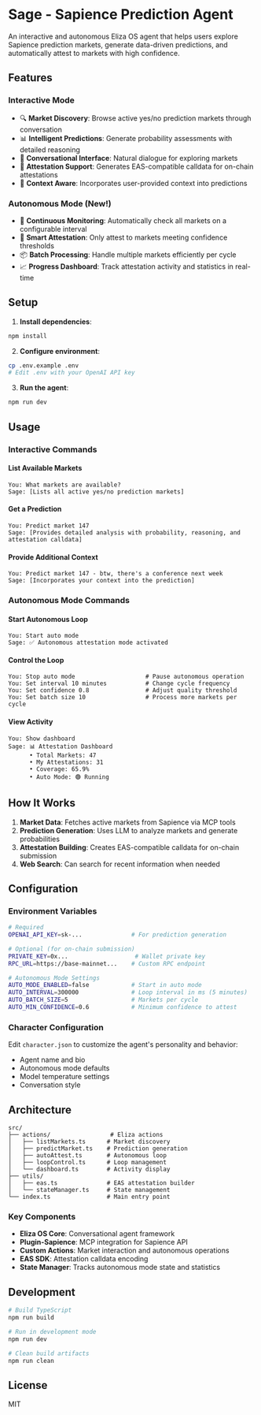 # Sage - Sapience Prediction Agent

An interactive and autonomous Eliza OS agent that helps users explore Sapience prediction markets, generate data-driven predictions, and automatically attest to markets with high confidence.

## Features

### Interactive Mode
- 🔍 **Market Discovery**: Browse active yes/no prediction markets through conversation
- 📊 **Intelligent Predictions**: Generate probability assessments with detailed reasoning
- 💬 **Conversational Interface**: Natural dialogue for exploring markets
- 🔗 **Attestation Support**: Generates EAS-compatible calldata for on-chain attestations
- 🧠 **Context Aware**: Incorporates user-provided context into predictions

### Autonomous Mode (New!)
- 🤖 **Continuous Monitoring**: Automatically check all markets on a configurable interval
- 🎯 **Smart Attestation**: Only attest to markets meeting confidence thresholds
- 📦 **Batch Processing**: Handle multiple markets efficiently per cycle
- 📈 **Progress Dashboard**: Track attestation activity and statistics in real-time

## Setup

1. **Install dependencies**:
```bash
npm install
```

2. **Configure environment**:
```bash
cp .env.example .env
# Edit .env with your OpenAI API key
```

3. **Run the agent**:
```bash
npm run dev
```

## Usage

### Interactive Commands

#### List Available Markets
```
You: What markets are available?
Sage: [Lists all active yes/no prediction markets]
```

#### Get a Prediction
```
You: Predict market 147
Sage: [Provides detailed analysis with probability, reasoning, and attestation calldata]
```

#### Provide Additional Context
```
You: Predict market 147 - btw, there's a conference next week
Sage: [Incorporates your context into the prediction]
```

### Autonomous Mode Commands

#### Start Autonomous Loop
```
You: Start auto mode
Sage: ✅ Autonomous attestation mode activated
```

#### Control the Loop
```
You: Stop auto mode                    # Pause autonomous operation
You: Set interval 10 minutes           # Change cycle frequency
You: Set confidence 0.8                # Adjust quality threshold
You: Set batch size 10                 # Process more markets per cycle
```

#### View Activity
```
You: Show dashboard
Sage: 📊 Attestation Dashboard
      • Total Markets: 47
      • My Attestations: 31
      • Coverage: 65.9%
      • Auto Mode: 🟢 Running
```

## How It Works

1. **Market Data**: Fetches active markets from Sapience via MCP tools
2. **Prediction Generation**: Uses LLM to analyze markets and generate probabilities
3. **Attestation Building**: Creates EAS-compatible calldata for on-chain submission
4. **Web Search**: Can search for recent information when needed

## Configuration

### Environment Variables

```bash
# Required
OPENAI_API_KEY=sk-...              # For prediction generation

# Optional (for on-chain submission)
PRIVATE_KEY=0x...                   # Wallet private key
RPC_URL=https://base-mainnet...    # Custom RPC endpoint

# Autonomous Mode Settings
AUTO_MODE_ENABLED=false            # Start in auto mode
AUTO_INTERVAL=300000               # Loop interval in ms (5 minutes)
AUTO_BATCH_SIZE=5                  # Markets per cycle
AUTO_MIN_CONFIDENCE=0.6            # Minimum confidence to attest
```

### Character Configuration

Edit `character.json` to customize the agent's personality and behavior:
- Agent name and bio
- Autonomous mode defaults
- Model temperature settings
- Conversation style

## Architecture

```
src/
├── actions/                 # Eliza actions
│   ├── listMarkets.ts      # Market discovery
│   ├── predictMarket.ts    # Prediction generation
│   ├── autoAttest.ts       # Autonomous loop
│   ├── loopControl.ts      # Loop management
│   └── dashboard.ts        # Activity display
├── utils/
│   ├── eas.ts              # EAS attestation builder
│   └── stateManager.ts     # State management
└── index.ts                # Main entry point
```

### Key Components
- **Eliza OS Core**: Conversational agent framework
- **Plugin-Sapience**: MCP integration for Sapience API
- **Custom Actions**: Market interaction and autonomous operations
- **EAS SDK**: Attestation calldata encoding
- **State Manager**: Tracks autonomous mode state and statistics

## Development

```bash
# Build TypeScript
npm run build

# Run in development mode
npm run dev

# Clean build artifacts
npm run clean
```

## License

MIT